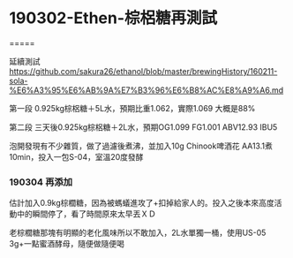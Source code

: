 # 190302-Ethen-棕梠糖再測試
=====

延續測試 <https://github.com/sakura26/ethanol/blob/master/brewingHistory/160211-sola-%E6%A3%95%E6%AB%9A%E7%B3%96%E6%B8%AC%E8%A9%A6.md>

第一段 0.925kg棕梠糖＋5L水，預期比重1.062，實際1.069 大概是88%

第二段 三天後0.925kg棕梠糖＋2L水，預期OG1.099 FG1.001 ABV12.93 IBU5

泡開發現有不少雜質，做了過濾後煮沸，並加入10g Chinook啤酒花 AA13.1煮10min，投入一包S-04，室溫20度發酵

### 190304 再添加

估計加入0.9kg棕櫚糖，因為被螞蟻進攻了+扣掉給家人的。投入之後本來高度活動中的瞬間停了，看了時間原來太早丟ＸＤ

老棕櫚糖那塊有明顯的老化風味所以不敢加入，2L水單獨一桶，使用US-05 3g+一點蜜酒酵母，隨便做隨便喝

